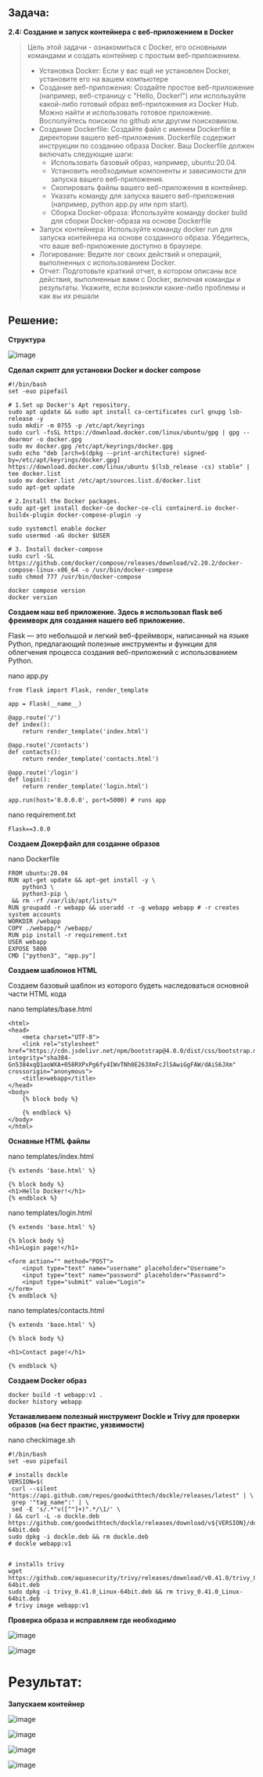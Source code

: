 ## Задача:

**2.4: Создание и запуск контейнера с веб-приложением в Docker**

> Цель этой задачи - ознакомиться с Docker, его основными командами и создать контейнер с простым веб-приложением.
>
> - Установка Docker: Если у вас ещё не установлен Docker, установите его на вашем компьютере
> - Создание веб-приложения: Создайте простое веб-приложение (например, веб-страницу с "Hello, Docker!") или используйте какой-либо готовый образ веб-приложения из Docker Hub. Можно найти и использовать готовое приложение. Восполуйтесь поиском по github или другим поисковиком.
> - Создание Dockerfile: Создайте файл с именем Dockerfile в директории вашего веб-приложения. Dockerfile содержит инструкции по созданию образа Docker. Ваш Dockerfile должен включать следующие шаги:
>   - Использовать базовый образ, например, ubuntu:20.04.
>   - Установить необходимые компоненты и зависимости для запуска вашего веб-приложения.
>   - Скопировать файлы вашего веб-приложения в контейнер.
>   - Указать команду для запуска вашего веб-приложения (например, python app.py или npm start).
>   - Сборка Docker-образа: Используйте команду docker build для сборки Docker-образа на основе Dockerfile
> - Запуск контейнера: Используйте команду docker run для запуска контейнера на основе созданного образа. Убедитесь, что ваше веб-приложение доступно в браузере.
> - Логирование: Ведите лог своих действий и операций, выполненных с использованием Docker.
> - Отчет: Подготовьте краткий отчет, в котором описаны все действия, выполненные вами с Docker, включая команды и результаты. Укажите, если возникли какие-либо проблемы и как вы их решали

## Решение:

**Структура**

![image](img/structure.PNG)

**Сделал скрипт для установки Docker и docker compose**

```
#!/bin/bash
set -euo pipefail

# 1.Set up Docker's Apt repository.
sudo apt update && sudo apt install ca-certificates curl gnupg lsb-release -y
sudo mkdir -m 0755 -p /etc/apt/keyrings
sudo curl -fsSL https://download.docker.com/linux/ubuntu/gpg | gpg --dearmor -o docker.gpg
sudo mv docker.gpg /etc/apt/keyrings/docker.gpg
sudo echo "deb [arch=$(dpkg --print-architecture) signed-by=/etc/apt/keyrings/docker.gpg] https://download.docker.com/linux/ubuntu $(lsb_release -cs) stable" | tee docker.list
sudo mv docker.list /etc/apt/sources.list.d/docker.list
sudo apt-get update

# 2.Install the Docker packages.
sudo apt-get install docker-ce docker-ce-cli containerd.io docker-buildx-plugin docker-compose-plugin -y

sudo systemctl enable docker
sudo usermod -aG docker $USER

# 3. Install docker-compose
sudo curl -SL https://github.com/docker/compose/releases/download/v2.20.2/docker-compose-linux-x86_64 -o /usr/bin/docker-compose
sudo chmod 777 /usr/bin/docker-compose

docker compose version
docker version
```

**Создаем наш веб приложение. Здесь я использовал flask веб фреимворк для создания нашего веб приложение.**

Flask — это небольшой и легкий веб-фреймворк, написанный на языке Python, предлагающий полезные инструменты и функции для облегчения процесса создания веб-приложений с использованием Python.

nano app.py

```
from flask import Flask, render_template

app = Flask(__name__)

@app.route('/')
def index():
    return render_template('index.html')

@app.route('/contacts')
def contacts():
    return render_template('contacts.html')

@app.route('/login')
def login():
    return render_template('login.html')

app.run(host='0.0.0.0', port=5000) # runs app
```

nano requirement.txt

```
Flask==3.0.0
```

**Создаем Докерфайл для создание образов**

nano Dockerfile

```
FROM ubuntu:20.04
RUN apt-get update && apt-get install -y \
    python3 \
    python3-pip \
 && rm -rf /var/lib/apt/lists/*
RUN groupadd -r webapp && useradd -r -g webapp webapp # -r creates system accounts
WORKDIR /webapp
COPY ./webapp/* /webapp/
RUN pip install -r requirement.txt
USER webapp
EXPOSE 5000
CMD ["python3", "app.py"]
```

**Создаем шаблонов HTML**

Создаем базовый шаблон из которого будеть наследоваться основной части HTML кода

nano templates/base.html

```
<html>
<head>
    <meta charset="UTF-8">
    <link rel="stylesheet" href="https://cdn.jsdelivr.net/npm/bootstrap@4.0.0/dist/css/bootstrap.min.css" integrity="sha384-Gn5384xqQ1aoWXA+058RXPxPg6fy4IWvTNh0E263XmFcJlSAwiGgFAW/dAiS6JXm" crossorigin="anonymous">
    <title>webapp</title>
</head>
<body>
    {% block body %}

    {% endblock %}
</body>
</html>
```

**Оснавные HTML файлы**

nano templates/index.html

```
{% extends 'base.html' %}

{% block body %}
<h1>Hello Docker!</h1>
{% endblock %}
```

nano templates/login.html

```
{% extends 'base.html' %}

{% block body %}
<h1>Login page!</h1>

<form action="" method="POST">
    <input type="text" name="username" placeholder="Username">
    <input type="text" name="password" placeholder="Password">
    <input type="submit" value="Login">
</form>
{% endblock %}
```

nano templates/contacts.html

```
{% extends 'base.html' %}

{% block body %}

<h1>Contact page!</h1>

{% endblock %}
```

**Создаем Docker образ**

```
docker build -t webapp:v1 .
docker history webapp
```

**Устанавливаем полезный инструмент Dockle и Trivy для проверки образов (на бест практис, уязвимости)**

nano checkimage.sh

```
#!/bin/bash
set -euo pipefail

# installs dockle
VERSION=$(
 curl --silent "https://api.github.com/repos/goodwithtech/dockle/releases/latest" | \
 grep '"tag_name":' | \
 sed -E 's/.*"v([^"]+)".*/\1/' \
) && curl -L -o dockle.deb https://github.com/goodwithtech/dockle/releases/download/v${VERSION}/dockle_${VERSION}_Linux-64bit.deb
sudo dpkg -i dockle.deb && rm dockle.deb
# dockle webapp:v1


# installs trivy
wget https://github.com/aquasecurity/trivy/releases/download/v0.41.0/trivy_0.41.0_Linux-64bit.deb
sudo dpkg -i trivy_0.41.0_Linux-64bit.deb && rm trivy_0.41.0_Linux-64bit.deb
# trivy image webapp:v1

```

**Проверка образа и исправляем где необходимо**

![image](img/dockle.PNG)

![image](img/trivy.PNG)

# Результат:

**Запускаем контейнер**

![image](img/docker_status.PNG)

![image](img/index.PNG)

![image](img/login.PNG)

![image](img/contacts.PNG)
